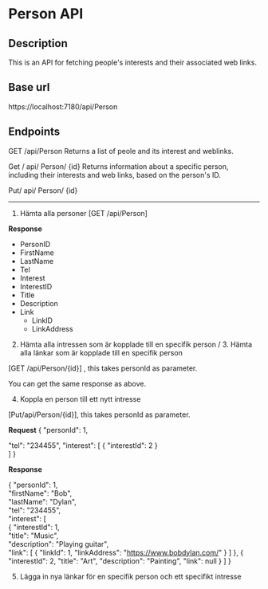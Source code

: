 # Person API
## Description
This is an API for fetching people's interests and their associated web links.

## Base url
https://localhost:7180/api/Person

## Endpoints
GET /api/Person
Returns a list of peole and its interest and weblinks.

Get / api/ Person/ {id}
Returns information about a specific person, including their interests and web links, based on the person's ID.

Put/ api/ Person/ {id}


***
1. Hämta alla personer [GET /api/Person]

**Response**
 - PersonID
 - FirstName
 - LastName
 - Tel
 - Interest
  - InterestID
  - Title
  - Description
  - Link
    - LinkID
    - LinkAddress



2. Hämta alla intressen som är kopplade till en specifik person / 3. Hämta alla länkar som är kopplade till en specifik person


[GET /api/Person/{id}] , this takes personId as parameter.

You can get the same response as above.


4. Koppla en person till ett nytt intresse  

[Put/api/Person/{id}], this takes personId as parameter.

**Request**
{
  "personId": 1,

  "tel": "234455",
    "interest": [
{
"interestId": 2
}    
  ]
}

**Response**

{
  "personId": 1,  
  "firstName": "Bob",  
  "lastName": "Dylan",  
  "tel": "234455",  
  "interest": [  
    {
      "interestId": 1,  
      "title": "Music",  
      "description": "Playing guitar",  
      "link": [
        {
          "linkId": 1,
          "linkAddress": "https://www.bobdylan.com/"
        }
      ]
    },
    {
      "interestId": 2,
      "title": "Art",
      "description": "Painting",
      "link": null
    }
  ]
}

5. Lägga in nya länkar för en specifik person och ett specifikt intresse
